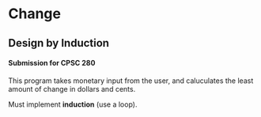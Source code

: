 # Change

## Design by Induction

#### Submission for CPSC 280

This program takes monetary input from the user, and caluculates the least amount of change in dollars and cents.

Must implement **induction** (use a loop).
